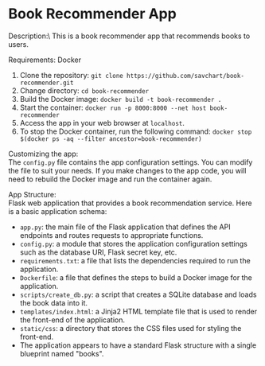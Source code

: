 <H1>Book Recommender App </H1>
Description:\
This is a book recommender app that recommends books to users.

Requirements: Docker
1. Clone the repository: `git clone https://github.com/savchart/book-recommender.git`
2. Change directory: `cd book-recommender`
3. Build the Docker image: `docker build -t book-recommender .`
4. Start the container: `docker run -p 8000:8000 --net host book-recommender`
5. Access the app in your web browser at `localhost`.
6. To stop the Docker container, run the following command: `docker stop $(docker ps -aq --filter ancestor=book-recommender)`

Customizing the app:\
The `config.py` file contains the app configuration settings. You can modify the file to suit your needs. If you make changes to the app code, you will need to rebuild the Docker image and run the container again.

App Structure:\
Flask web application that provides a book recommendation service. Here is a basic application schema:
* `app.py`: the main file of the Flask application that defines the API endpoints and routes requests to appropriate functions.
* `config.py`: a module that stores the application configuration settings such as the database URI, Flask secret key, etc.
* `requirements.txt`: a file that lists the dependencies required to run the application.
* `Dockerfile`: a file that defines the steps to build a Docker image for the application.
* `scripts/create_db.py`: a script that creates a SQLite database and loads the book data into it.
* `templates/index.html`: a Jinja2 HTML template file that is used to render the front-end of the application.
* `static/css`: a directory that stores the CSS files used for styling the front-end.
* The application appears to have a standard Flask structure with a single blueprint named "books".
